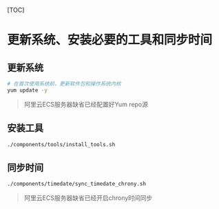 [TOC]

# 更新系统、安装必要的工具和同步时间



## 更新系统

```bash
# 在首次使用系统前，更新软件包和操作系统内核
yum update -y
```



> 阿里云ECS服务器缺省已经配置好Yum repo源



## 安装工具

```bash
./components/tools/install_tools.sh
```



## 同步时间

```bash
./components/timedate/sync_timedate_chrony.sh
```



> 阿里云ECS服务器缺省已经开启chrony时间同步

